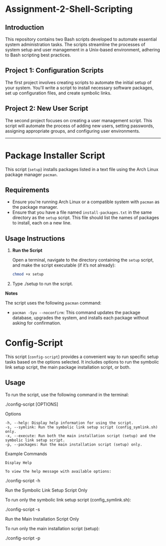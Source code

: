 # Assignment-2-Shell-Scripting

## Introduction

This repository contains two Bash scripts developed to automate essential system administration tasks. The scripts streamline the processes of system setup and user management in a Unix-based environment, adhering to Bash scripting best practices.

## Project 1: Configuration Scripts

The first project involves creating scripts to automate the initial setup of your system. You'll write a script to install necessary software packages, set up configuration files, and create symbolic links.

## Project 2: New User Script

The second project focuses on creating a user management script. This script will automate the process of adding new users, setting passwords, assigning appropriate groups, and configuring user environments.

---

# Package Installer Script

This script (`setup`) installs packages listed in a text file using the Arch Linux package manager `pacman`.

## Requirements

- Ensure you're running Arch Linux or a compatible system with `pacman` as the package manager.
- Ensure that you have a file named `install-packages.txt` in the same directory as the `setup` script. This file should list the names of packages to install, each on a new line.

## Usage Instructions

1. **Run the Script**

   Open a terminal, navigate to the directory containing the `setup` script, and make the script executable (if it’s not already):

   ```bash
   chmod +x setup
   ```

2. Type ./setup
 to run the script.


**Notes**

The script uses the following `pacman` command:

- `pacman -Syu --noconfirm`: This command updates the package database, upgrades the system, and installs each package without asking for confirmation.



# Config-Script

This script (`config-script`) provides a convenient way to run specific setup tasks based on the options selected. It includes options to run the symbolic link setup script, the main package installation script, or both.

## Usage

To run the script, use the following command in the terminal:


./config-script [OPTIONS]


Options

    -h, --help: Display help information for using the script.
    -s, --symlink: Run the symbolic link setup script (config_symlink.sh) only.
    -x, --execute: Run both the main installation script (setup) and the symbolic link setup script.
    -p, --packages: Run the main installation script (setup) only.


Example Commands

    Display Help

    To view the help message with available options:

./config-script -h

Run the Symbolic Link Setup Script Only

To run only the symbolic link setup script (config_symlink.sh):

./config-script -s

Run the Main Installation Script Only

To run only the main installation script (setup):

./config-script -p

